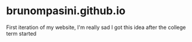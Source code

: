 # brunompasini.github.io
First iteration of my website, I'm really sad I got this idea after the college term started
